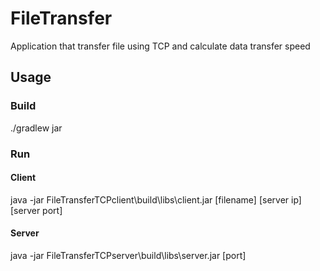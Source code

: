 # FileTransfer
Application that transfer file using TCP and calculate data transfer speed

## Usage

### Build
./gradlew jar

### Run

#### Client
java -jar FileTransferTCPclient\build\libs\client.jar [filename] [server ip] [server port]

#### Server
java -jar FileTransferTCPserver\build\libs\server.jar [port]